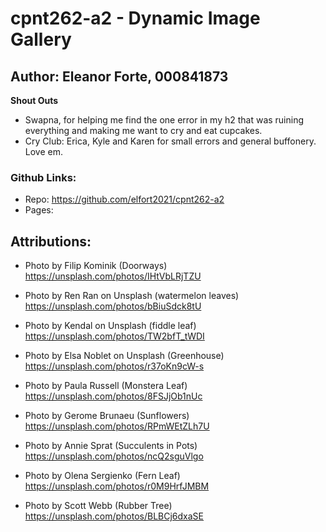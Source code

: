 # cpnt262-a2 - Dynamic Image Gallery
## Author: Eleanor Forte, 000841873


**Shout Outs** 
- Swapna, for helping me find the one error in my h2 that was ruining everything and making me want to cry and eat cupcakes.
- Cry Club: Erica, Kyle and Karen for small errors and general buffonery. Love em. 

### Github Links: 
- Repo: https://github.com/elfort2021/cpnt262-a2
- Pages: 


## Attributions: 
- Photo by Filip Kominik (Doorways)
https://unsplash.com/photos/IHtVbLRjTZU

- Photo by Ren Ran on Unsplash (watermelon leaves)
https://unsplash.com/photos/bBiuSdck8tU

- Photo by Kendal on Unsplash (fiddle leaf)
https://unsplash.com/photos/TW2bfT_tWDI

- Photo by Elsa Noblet on Unsplash (Greenhouse)
https://unsplash.com/photos/r37oKn9cW-s

- Photo by Paula Russell (Monstera Leaf)
https://unsplash.com/photos/8FSJjOb1nUc

- Photo by Gerome Brunaeu (Sunflowers)
https://unsplash.com/photos/RPmWEtZLh7U

- Photo by Annie Sprat (Succulents in Pots)
https://unsplash.com/photos/ncQ2sguVlgo

- Photo by Olena Sergienko (Fern Leaf)
https://unsplash.com/photos/r0M9HrfJMBM

- Photo by Scott Webb (Rubber Tree)
https://unsplash.com/photos/BLBCj6dxaSE
